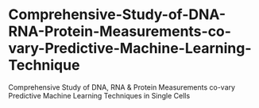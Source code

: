 # Comprehensive-Study-of-DNA-RNA-Protein-Measurements-co-vary-Predictive-Machine-Learning-Technique
Comprehensive Study of DNA, RNA &amp; Protein Measurements co-vary Predictive Machine Learning Techniques in Single Cells
